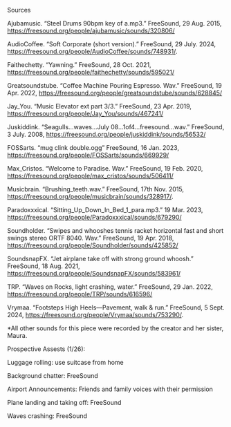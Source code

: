 Sources 

Ajubamusic. “Steel Drums 90bpm key of a.mp3.” FreeSound, 29 Aug. 2015, https://freesound.org/people/ajubamusic/sounds/320806/ 

AudioCoffee. “Soft Corporate (short version).” FreeSound, 29 July. 2024, https://freesound.org/people/AudioCoffee/sounds/748931/. 

Faithechetty. “Yawning.” FreeSound, 28 Oct. 2021, https://freesound.org/people/faithechetty/sounds/595021/  


Greatsoundstube. “Coffee Machine Pouring Espresso. Wav.” FreeSound, 19 Apr. 2022, https://freesound.org/people/greatsoundstube/sounds/628845/ 


Jay_You. “Music Elevator ext part 3/3.” FreeSound, 23 Apr. 2019, https://freesound.org/people/Jay_You/sounds/467241/  


Juskiddink. “Seagulls…waves…July 08…1of4…freesound…wav.” FreeSound, 3 July. 2008, https://freesound.org/people/juskiddink/sounds/56532/ 

FOSSarts. “mug clink double.ogg” FreeSound, 16 Jan. 2023, https://freesound.org/people/FOSSarts/sounds/669929/ 

Max_Cristos. “Welcome to Paradise. Wav.” FreeSound, 19 Feb. 2020, https://freesound.org/people/max_cristos/sounds/506411/ 

Musicbrain. “Brushing_teeth.wav.” FreeSound, 17th Nov. 2015, https://freesound.org/people/musicbrain/sounds/328917/. 

Paradoxxxical. “Sitting_Up_Down_In_Bed_1_para.mp3.” 19 Mar. 2023, https://freesound.org/people/Paradoxxxical/sounds/679290/ 

Soundholder. “Swipes and whooshes tennis racket horizontal fast and short swings stereo ORTF 8040. Wav.” FreeSound, 19 Apr. 2018, https://freesound.org/people/Soundholder/sounds/425852/ 

SoundsnapFX. “Jet airplane take off with strong ground whoosh.” FreeSound, 18 Aug. 2021, https://freesound.org/people/SoundsnapFX/sounds/583961/ 


TRP. “Waves on Rocks, light crashing, water.” FreeSound, 29 Jan. 2022, https://freesound.org/people/TRP/sounds/616596/ 


Vrymaa. “Footsteps High Heels—Pavement, walk & run.” FreeSound, 5 Sept. 2024, https://freesound.org/people/Vrymaa/sounds/753290/. 

*All other sounds for this piece were recorded by the creator and her sister, Maura.  


Prospective Assests (1/26): 

Luggage rolling: use suitcase from home 

Background chatter: FreeSound

Airport Announcements: Friends and family voices with their permission 

Plane landing and taking off: FreeSound

Waves crashing: FreeSound 
